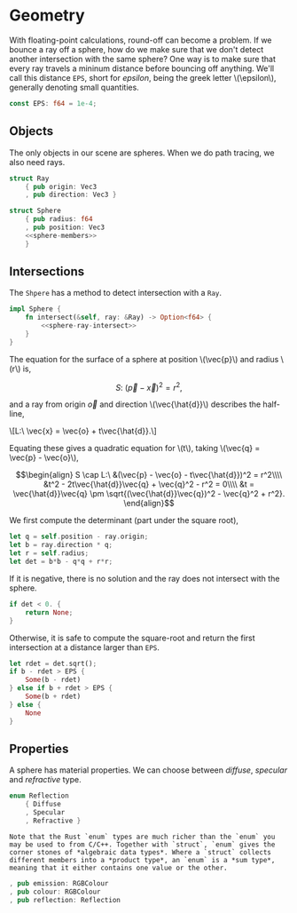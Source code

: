 $$\renewcommand{\vec}[1]{{\bf #1}}$$

# Geometry
With floating-point calculations, round-off can become a problem. If we bounce a ray off a sphere, how do we make sure that we don't detect another intersection with the same sphere? One way is to make sure that every ray travels a mininum distance before bouncing off anything. We'll call this distance `EPS`, short for *epsilon*, being the greek letter \\(\epsilon\\), generally denoting small quantities.

```rust #constants
const EPS: f64 = 1e-4;
```

## Objects
The only objects in our scene are spheres. When we do path tracing, we also need rays.

```rust #ray
struct Ray
    { pub origin: Vec3
    , pub direction: Vec3 }
```

```rust #sphere
struct Sphere
    { pub radius: f64
    , pub position: Vec3
    <<sphere-members>>
    }
```

## Intersections
The `Shpere` has a method to detect intersection with a `Ray`.

```rust #sphere
impl Sphere {
    fn intersect(&self, ray: &Ray) -> Option<f64> {
        <<sphere-ray-intersect>>
    }
}
```

The equation for the surface of a sphere at position \\(\vec{p}\\) and radius \\(r\\) is,

$$S:\ (\vec{p} - \vec{x})^2 = r^2,$$

and a ray from origin $\vec{o}$ and direction \\(\vec{\hat{d}}\\) describes the half-line,

\\[L:\ \vec{x} = \vec{o} + t\vec{\hat{d}}.\\]

Equating these gives a quadratic equation for \\(t\\), taking \\(\vec{q} = \vec{p} - \vec{o}\\),

$$\begin{align}
S \cap L:\ &(\vec{p} - \vec{o} - t\vec{\hat{d}})^2 = r^2\\\\
           &t^2 - 2t\vec{\hat{d}}\vec{q} + \vec{q}^2 - r^2 = 0\\\\
           &t = \vec{\hat{d}}\vec{q} \pm \sqrt{(\vec{\hat{d}}\vec{q})^2 - \vec{q}^2 + r^2}.
\end{align}$$

We first compute the determinant (part under the square root),

```rust #sphere-ray-intersect
let q = self.position - ray.origin;
let b = ray.direction * q;
let r = self.radius;
let det = b*b - q*q + r*r;
```

If it is negative, there is no solution and the ray does not intersect with the sphere.

```rust #sphere-ray-intersect
if det < 0. {
    return None;
}
```

Otherwise, it is safe to compute the square-root and return the first intersection at a distance larger than `EPS`.

```rust #sphere-ray-intersect
let rdet = det.sqrt();
if b - rdet > EPS {
    Some(b - rdet)
} else if b + rdet > EPS {
    Some(b + rdet)
} else {
    None
}
```

## Properties
A sphere has material properties. We can choose between *diffuse*, *specular* and *refractive* type.

```rust #material
enum Reflection
    { Diffuse
    , Specular
    , Refractive }
```

```admonish info title="Sum types"
Note that the Rust `enum` types are much richer than the `enum` you may be used to from C/C++. Together with `struct`, `enum` gives the corner stones of *algebraic data types*. Where a `struct` collects different members into a *product type*, an `enum` is a *sum type*, meaning that it either contains one value or the other.
```

```rust #sphere-members
, pub emission: RGBColour
, pub colour: RGBColour
, pub reflection: Reflection
```
